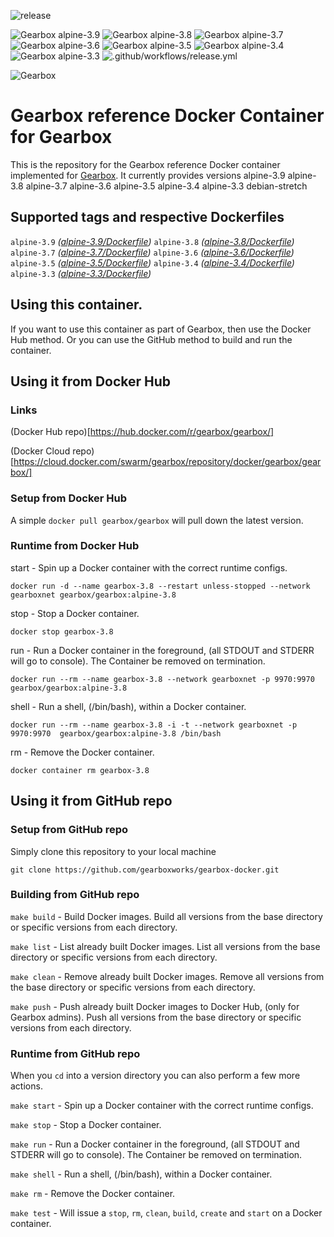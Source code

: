 ![release](https://github.com/gearboxworks/docker-gearbox/workflows/release/badge.svg?event=release)

![Gearbox alpine-3.9](https://img.shields.io/badge/Gearbox-alpine-3.9-green.svg)
![Gearbox alpine-3.8](https://img.shields.io/badge/Gearbox-alpine-3.8-green.svg)
![Gearbox alpine-3.7](https://img.shields.io/badge/Gearbox-alpine-3.7-green.svg)
![Gearbox alpine-3.6](https://img.shields.io/badge/Gearbox-alpine-3.6-green.svg)
![Gearbox alpine-3.5](https://img.shields.io/badge/Gearbox-alpine-3.5-green.svg)
![Gearbox alpine-3.4](https://img.shields.io/badge/Gearbox-alpine-3.4-green.svg)
![Gearbox alpine-3.3](https://img.shields.io/badge/Gearbox-alpine-3.3-green.svg)
![.github/workflows/release.yml](https://github.com/gearboxworks/docker-gearbox/workflows/.github/workflows/release.yml/badge.svg)

![Gearbox](https://github.com/gearboxworks/gearbox.github.io/raw/master/Gearbox-100x.png)


# Gearbox reference Docker Container for Gearbox
This is the repository for the Gearbox reference Docker container implemented for [Gearbox](https://github.com/gearboxworks/gearbox).
It currently provides versions alpine-3.9 alpine-3.8 alpine-3.7 alpine-3.6 alpine-3.5 alpine-3.4 alpine-3.3 debian-stretch


## Supported tags and respective Dockerfiles

`alpine-3.9` _([alpine-3.9/Dockerfile](https://github.com/gearboxworks/gearbox-docker/blob/master/alpine-3.9/Dockerfile))_
`alpine-3.8` _([alpine-3.8/Dockerfile](https://github.com/gearboxworks/gearbox-docker/blob/master/alpine-3.8/Dockerfile))_
`alpine-3.7` _([alpine-3.7/Dockerfile](https://github.com/gearboxworks/gearbox-docker/blob/master/alpine-3.7/Dockerfile))_
`alpine-3.6` _([alpine-3.6/Dockerfile](https://github.com/gearboxworks/gearbox-docker/blob/master/alpine-3.6/Dockerfile))_
`alpine-3.5` _([alpine-3.5/Dockerfile](https://github.com/gearboxworks/gearbox-docker/blob/master/alpine-3.5/Dockerfile))_
`alpine-3.4` _([alpine-3.4/Dockerfile](https://github.com/gearboxworks/gearbox-docker/blob/master/alpine-3.4/Dockerfile))_
`alpine-3.3` _([alpine-3.3/Dockerfile](https://github.com/gearboxworks/gearbox-docker/blob/master/alpine-3.3/Dockerfile))_


## Using this container.
If you want to use this container as part of Gearbox, then use the Docker Hub method.
Or you can use the GitHub method to build and run the container.


## Using it from Docker Hub

### Links
(Docker Hub repo)[https://hub.docker.com/r/gearbox/gearbox/]

(Docker Cloud repo)[https://cloud.docker.com/swarm/gearbox/repository/docker/gearbox/gearbox/]


### Setup from Docker Hub
A simple `docker pull gearbox/gearbox` will pull down the latest version.


### Runtime from Docker Hub
start - Spin up a Docker container with the correct runtime configs.

`docker run -d --name gearbox-3.8 --restart unless-stopped --network gearboxnet gearbox/gearbox:alpine-3.8`

stop - Stop a Docker container.

`docker stop gearbox-3.8`

run - Run a Docker container in the foreground, (all STDOUT and STDERR will go to console). The Container be removed on termination.

`docker run --rm --name gearbox-3.8 --network gearboxnet -p 9970:9970  gearbox/gearbox:alpine-3.8`

shell - Run a shell, (/bin/bash), within a Docker container.

`docker run --rm --name gearbox-3.8 -i -t --network gearboxnet -p 9970:9970  gearbox/gearbox:alpine-3.8 /bin/bash`

rm - Remove the Docker container.

`docker container rm gearbox-3.8`


## Using it from GitHub repo

### Setup from GitHub repo
Simply clone this repository to your local machine

`git clone https://github.com/gearboxworks/gearbox-docker.git`


### Building from GitHub repo
`make build` - Build Docker images. Build all versions from the base directory or specific versions from each directory.


`make list` - List already built Docker images. List all versions from the base directory or specific versions from each directory.


`make clean` - Remove already built Docker images. Remove all versions from the base directory or specific versions from each directory.


`make push` - Push already built Docker images to Docker Hub, (only for Gearbox admins). Push all versions from the base directory or specific versions from each directory.


### Runtime from GitHub repo
When you `cd` into a version directory you can also perform a few more actions.

`make start` - Spin up a Docker container with the correct runtime configs.


`make stop` - Stop a Docker container.


`make run` - Run a Docker container in the foreground, (all STDOUT and STDERR will go to console). The Container be removed on termination.


`make shell` - Run a shell, (/bin/bash), within a Docker container.


`make rm` - Remove the Docker container.


`make test` - Will issue a `stop`, `rm`, `clean`, `build`, `create` and `start` on a Docker container.


